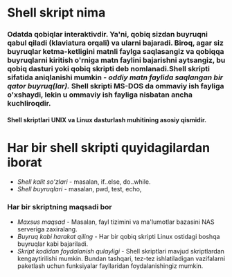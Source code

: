 # Shell skript nima 

### Odatda qobiqlar interaktivdir. Ya'ni, qobiq sizdan buyruqni qabul qiladi (klaviatura orqali) va ularni bajaradi. Biroq, agar siz buyruqlar ketma-ketligini matnli faylga saqlasangiz va qobiqqa buyruqlarni kiritish o'rniga matn faylini bajarishni aytsangiz, bu qobiq dasturi yoki qobiq skripti deb nomlanadi.Shell skripti sifatida aniqlanishi mumkin - *oddiy matn faylida saqlangan bir qator buyruq(lar).*  Shell skripti MS-DOS da ommaviy ish fayliga o'xshaydi, lekin u ommaviy ish fayliga nisbatan ancha kuchliroqdir.

#### Shell skriptlari UNIX va Linux dasturlash muhitining asosiy qismidir.


# Har bir shell skripti quyidagilardan iborat

- *Shell kalit so'zlari* - masalan, if..else, do..while.
- *Shell buyruqlari* - masalan,  pwd, test, echo, 

### Har bir skriptning maqsadi bor


- *Maxsus maqsad* - Masalan, fayl tizimini va ma'lumotlar bazasini NAS serveriga zaxiralang.
- *Buyruq kabi harakat qiling* - Har bir qobiq skripti Linux ostidagi boshqa buyruqlar kabi bajariladi.
- *Skript kodidan foydalanish qulayligi* - Shell skriptlari mavjud skriptlardan kengaytirilishi mumkin. Bundan tashqari, tez-tez ishlatiladigan vazifalarni paketlash uchun funksiyalar fayllaridan foydalanishingiz mumkin. 
